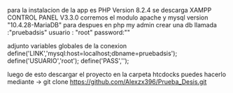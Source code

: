 para la instalacion de la app es PHP Version 8.2.4
se descarga XAMPP CONTROL PANEL V3.3.0
corremos el modulo apache y mysql version "10.4.28-MariaDB"
para despues en php my admin crear una 
db llamada :"pruebadsis"
usuario : "root"
password:""

adjunto variables globales de la conexion
define('LINK','mysql:host=localhost;dbname=pruebadsis');
define('USUARIO','root');
define('PASS','');

luego de esto descargar el proyecto en la carpeta htcdocks
puedes hacerlo mediante -> git clone https://github.com/Alexzx396/Prueba_Desis.git
